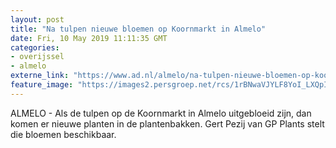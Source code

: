 ```yaml
---
layout: post
title: "Na tulpen nieuwe bloemen op Koornmarkt in Almelo"
date: Fri, 10 May 2019 11:11:35 GMT
categories: 
- overijssel 
- almelo 
externe_link: "https://www.ad.nl/almelo/na-tulpen-nieuwe-bloemen-op-koornmarkt-in-almelo~a03f4dab/"
feature_image: "https://images2.persgroep.net/rcs/1rBNwaVJYLF8YoI_LXQpIwe7Py0/diocontent/146188052/_fitwidth/400/?appId=21791a8992982cd8da851550a453bd7f&quality=0.7"
---
```


ALMELO - Als de tulpen op de Koornmarkt in Almelo uitgebloeid zijn, dan komen er nieuwe planten in de plantenbakken. Gert Pezij van GP Plants stelt die bloemen beschikbaar.
